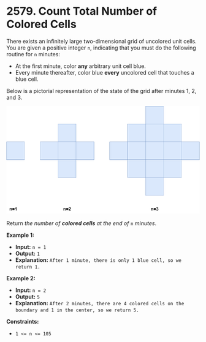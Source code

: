# 2579. Count Total Number of Colored Cells

There exists an infinitely large two-dimensional grid of uncolored unit cells. You are given a positive integer `n`, indicating that you must do the following routine for `n` minutes:

*   At the first minute, color **any** arbitrary unit cell blue.
*   Every minute thereafter, color blue **every** uncolored cell that touches a blue cell.

Below is a pictorial representation of the state of the grid after minutes 1, 2, and 3.

![](example-copy-2.png)

Return _the number of **colored cells** at the end of_ `n` _minutes_.

**Example 1:**

* **Input:** `n = 1`
* **Output:** `1`
* **Explanation:** `After 1 minute, there is only 1 blue cell, so we return 1.`

**Example 2:**

* **Input:** `n = 2`
* **Output:** `5`
* **Explanation:** `After 2 minutes, there are 4 colored cells on the boundary and 1 in the center, so we return 5.`

**Constraints:**

*   `1 <= n <= 105`
